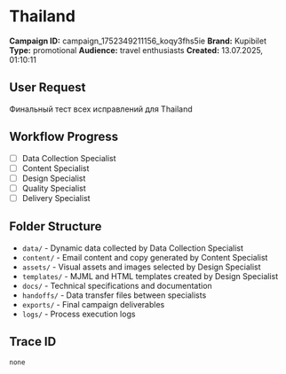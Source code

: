 # Thailand

**Campaign ID:** campaign_1752349211156_koqy3fhs5ie
**Brand:** Kupibilet
**Type:** promotional
**Audience:** travel enthusiasts
**Created:** 13.07.2025, 01:10:11

## User Request
Финальный тест всех исправлений для Thailand

## Workflow Progress
- [ ] Data Collection Specialist
- [ ] Content Specialist  
- [ ] Design Specialist
- [ ] Quality Specialist
- [ ] Delivery Specialist

## Folder Structure

- `data/` - Dynamic data collected by Data Collection Specialist
- `content/` - Email content and copy generated by Content Specialist
- `assets/` - Visual assets and images selected by Design Specialist
- `templates/` - MJML and HTML templates created by Design Specialist
- `docs/` - Technical specifications and documentation
- `handoffs/` - Data transfer files between specialists
- `exports/` - Final campaign deliverables
- `logs/` - Process execution logs

## Trace ID
`none`
